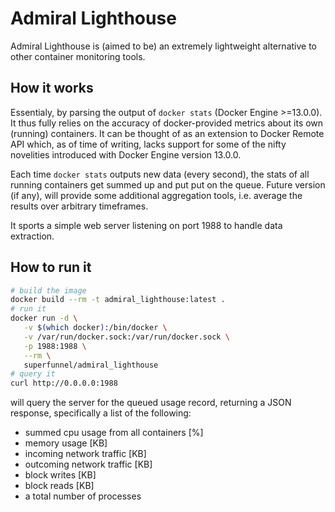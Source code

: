 Admiral Lighthouse
=========

Admiral Lighthouse is (aimed to be) an extremely lightweight alternative to other container monitoring tools.

How it works
-------
Essentialy, by parsing the output of  ```docker stats``` (Docker Engine >=13.0.0). It thus fully relies on the accuracy of docker-provided metrics about its own (running) containers. It can be thought of as an extension to Docker Remote API which, as of time of writing, lacks support for some of the nifty novelities introduced with Docker Engine version 13.0.0. 

Each time ```docker stats``` outputs new data (every second), the stats of all running containers get summed up and put put on the queue. Future version (if any), will provide some additional aggregation tools, i.e. average the results over arbitrary timeframes.

It sports a simple web server listening on port 1988 to handle data extraction.

How to run it
-------

```bash
# build the image
docker build --rm -t admiral_lighthouse:latest .
# run it
docker run -d \
   -v $(which docker):/bin/docker \
   -v /var/run/docker.sock:/var/run/docker.sock \
   -p 1988:1988 \
   --rm \
   superfunnel/admiral_lighthouse
# query it
curl http://0.0.0.0:1988
```
will query the server for the queued usage record, returning a JSON response, specifically a list of the following:
* summed cpu usage from all containers [%]
* memory usage [KB]
* incoming network traffic [KB]
* outcoming network traffic [KB]
* block writes [KB]
* block reads [KB]
* a total number of processes

